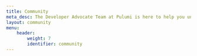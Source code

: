 ```yaml
---
title: Community
meta_desc: The Developer Advocate Team at Pulumi is here to help you understand cloud engineering to build, deploy, and manage your whole stack. Use this page to reach us.
layout: community
menu:
    header:
        weight: 7
        identifier: community
---
```

